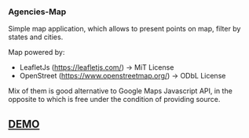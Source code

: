### Agencies-Map

Simple map application, which allows to present points on map, filter by states and cities.

Map powered by:
* LeafletJs (https://leafletjs.com/) -> MiT License
* OpenStreet (https://www.openstreetmap.org/) -> ODbL License

Mix of them is good alternative to Google Maps Javascript API, in the opposite to which is free under the condition of providing source.

## [DEMO](https://gracious-villani-63b50c.netlify.com/)
